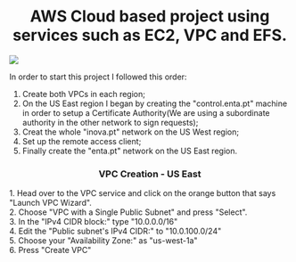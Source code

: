 <h1 align="center">AWS Cloud based project using services such as EC2, VPC and EFS. </h1>
<img src="https://user-images.githubusercontent.com/58471643/153730563-b3f12df9-c07e-4043-8dff-0409c6dd58f8.png" align="center"/>

In order to start this project I followed this order:
1. Create both VPCs in each region;
2. On the US East region I began by creating the "control.enta.pt" machine in order to setup a Certificate Authority(We are using a subordinate authority in the other network to sign requests);
3. Creat the whole "inova.pt" network on the US West region;
4. Set up the remote access client;
5. Finally create the "enta.pt" network on the US East region.

<h3 align="center">VPC Creation - US East</h3>
1. Head over to the VPC service and click on the orange button that says "Launch VPC Wizard".<br>
2. Choose "VPC with a Single Public Subnet" and press "Select".<br>
3. In the "IPv4 CIDR block:" type "10.0.0.0/16"<br>
4. Edit the "Public subnet's IPv4 CIDR:" to "10.0.100.0/24"<br>
5. Choose your "Availability Zone:" as "us-west-1a"<br>
6. Press "Create VPC"<br>
